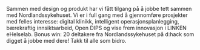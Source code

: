 Sammen med design og produkt har vi fått tilgang på å jobbe tett sammen med Nordlandssykehuset. Vi er i full gang med å gjennomføre prosjekter med felles interesse: digital klinikk, intelligent operasjonsplanlegging, bærekraftig innsiktsarbeid, Open DIPS og vise frem innovasjon i LINKEN eHelselab. Bonus win: 20 deltakere fra Nordlandssykehuset på d:hack som digget å jobbe med dere! Takk til alle som bidro. 